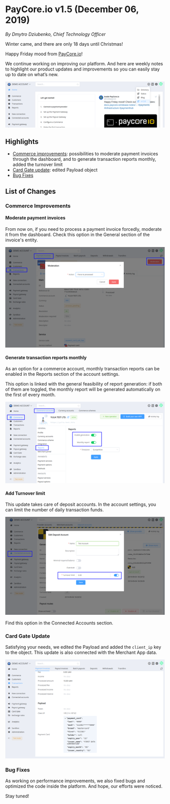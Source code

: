 # **PayCore.io v1.5 (December 06, 2019)**

*By Dmytro Dziubenko, Chief Technology Officer*

Winter came, and there are only 18 days until Christmas!

Happy Friday mood from [PayCore.io](https://paycore.io/)!

We continue working on improving our platform. And here are weekly notes to highlight our product updates and improvements so you can easily stay up to date on what’s new.

![V1.5](images/v1.5/header.png)

## Highlights

* [Commerce improvements](#commerce-improvements): possibilities to moderate payment invoices through the dashboard, and to generate transaction reports monthly, added the turnover limit
* [Card Gate update](#card-gate-update): edited Payload object
* [Bug Fixes](#bug-fixes)

## List of Changes

### Commerce Improvements

#### Moderate payment invoices

From now on, if you need to process a payment invoice forcedly, moderate it from the dashboard. Check this option in the General section of the invoice's entity.

![Moderate](images/v1.5/moderate-invoice.png)

#### Generate transaction reports monthly

As an option for a commerce account, monthly transaction reports can be enabled in the Reports section of the account settings.

This option is linked with the general feasibility of report generation: if both of them are toggled, the monthly report will be generated automatically on the first of every month.

![Monthly Report](images/v1.5/monthly-report.png)

#### Add Turnover limit

This update takes care of deposit accounts. In the account settings, you can limit the number of daily transaction funds.

![Turnover Limit](images/v1.5/turnover-limit.png)

Find this option in the Connected Accounts section.

### Card Gate Update

Satisfying your needs, we edited the Payload and added the `client_ip` key to the object. This update is also connected with the Merchant App data.

![Payload](images/v1.5/edit-payload.png)

### Bug Fixes

As working on performance improvements, we also fixed bugs and optimized the code inside the platform.  And hope, our efforts were noticed.

Stay tuned!